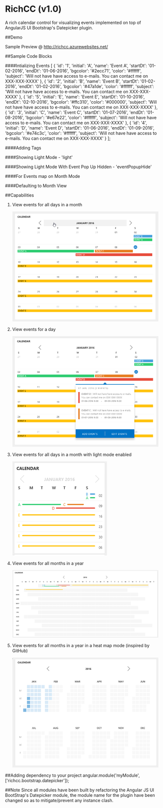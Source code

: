 # RichCC (v1.0)

A rich calendar control for visualizing events implemented on top of AngularJS UI Bootstrap's Datepicker plugin.

##Demo

Sample  Preview @ <a href="http://richcc.azurewebsites.net/">http://richcc.azurewebsites.net/</a>


##Sample Code Blocks

####Intializing Events
    [
        { 'id': '1', 'initial': 'A', 'name': 'Event A', 'startDt': '01-02-2016', 'endDt': '01-06-2016', 'bgcolor': '#2ecc71', 'color': '#ffffff', 'subject': 'Will not have have access to e-mails. You can contact me on XXX-XXX-XXXX' },
        { 'id': '2', 'initial': 'B', 'name': 'Event B', 'startDt': '01-02-2016', 'endDt': '01-02-2016', 'bgcolor': '#47a1de', 'color': '#ffffff', 'subject': 'Will not have have access to e-mails. You can contact me on XXX-XXX-XXXX' },
        { 'id': '5', 'initial': 'E', 'name': 'Event E', 'startDt': '01-10-2016', 'endDt': '02-10-2016', 'bgcolor': '#ffc310', 'color': '#000000', 'subject': 'Will not have have access to e-mails. You can contact me on XXX-XXX-XXXX' },
        { 'id': '3', 'initial': 'C', 'name': 'Event C', 'startDt': '01-07-2016', 'endDt': '01-08-2016', 'bgcolor': '#e67e22', 'color': '#ffffff', 'subject': 'Will not have have access to e-mails. You can contact me on XXX-XXX-XXXX' },
        { 'id': '4', 'initial': 'D', 'name': 'Event D', 'startDt': '01-06-2016', 'endDt': '01-09-2016', 'bgcolor': '#e74c3c', 'color': '#ffffff', 'subject': 'Will not have have access to e-mails. You can contact me on XXX-XXX-XXXX' }
    ];

####Adding Tags
    <richcc-datepicker datepicker-mode="'day'" ng-model="sample.dt" year-map-heat="true" events="sample.sampleEvents" show-weeks="false" class="well well-sm"></richcc-datepicker>

####Showing Light Mode - 'light'
    <richcc-datepicker ng-model="sample.dt" light="true" events="sample.sampleEvents" event-popup-hide="false" prevent-cal-nav="true" show-weeks="false" class="well well-sm"></richcc-datepicker>

####Showing Light Mode With Event Pop Up Hidden - 'eventPopupHide'
    <richcc-datepicker ng-model="sample.dt" light="true" events="sample.sampleEvents" event-popup-hide="false" prevent-cal-nav="true" show-weeks="false" class="well well-sm"></richcc-datepicker>

####For Events map on Month Mode
    <richcc-datepicker datepicker-mode="'day'" ng-model="sample.dt" year-map-heat="false" events="sample.sampleEvents" show-weeks="false" class="well well-sm"></richcc-datepicker>

####Defaulting to Month View
    <richcc-datepicker datepicker-mode="'month'" ng-model="sample.dt" year-map-heat="false" events="sample.sampleEvents" show-weeks="false" class="well well-sm"></richcc-datepicker>

##Capabilities

1.  View events for all days in a month

    <img src="Source.RichCC\Source.RichCC\images\1.png " />

2.  View events for a day 

    <img src="Source.RichCC\Source.RichCC\images\2.png " />

3.  View events for all days in a month with light mode enabled

    <img src="Source.RichCC\Source.RichCC\images\3.png " />

4.  View events for all months in a year

    <img src="Source.RichCC\Source.RichCC\images\5.png " />

4.  View events for all months in a year in a heat map mode (inspired by GitHub)

    <img src="Source.RichCC\Source.RichCC\images\4.png " />

##Adding dependency to your project
    angular.module('myModule', ['richcc.bootstrap.datepicker']);

##Note
Since all modules have been built by refactoring the Angular JS UI BootStrap's Datepicker module, the module name for the plugin have been changed so as to mitigate/prevent any instance clash.




